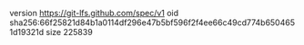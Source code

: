 version https://git-lfs.github.com/spec/v1
oid sha256:66f25821d84b1a0114df296e47b5bf596f2f4ee66c49cd774b6504651d19321d
size 225839
